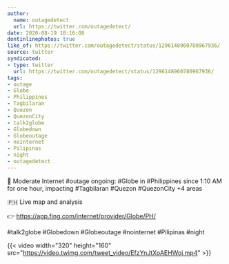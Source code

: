 ```yaml
---
author:
  name: outagedetect
  url: https://twitter.com/outagedetect/
date: 2020-08-19 18:16:08
dontinlinephotos: true
like_of: https://twitter.com/outagedetect/status/1296148960780967936/
source: twitter
syndicated:
- type: twitter
  url: https://twitter.com/outagedetect/status/1296148960780967936/
tags:
- outage
- Globe
- Philippines
- Tagbilaran
- Quezon
- QuezonCity
- talk2globe
- Globedown
- Globeoutage
- nointernet
- Pilipinas
- night
- outagedetect
---
```


🚧 Moderate Internet #outage ongoing: #Globe in #Philippines since 1:10 AM for one hour, impacting #Tagbilaran #Quezon #QuezonCity +4 areas



🇵🇭 Live map and analysis

👉 https://app.fing.com/internet/provider/Globe/PH/



#talk2globe #Globedown #Globeoutage #nointernet #Pilipinas #night 

{{< video width="320" height="160" src="https://video.twimg.com/tweet_video/EfzYnJtXoAEHWoj.mp4" >}}